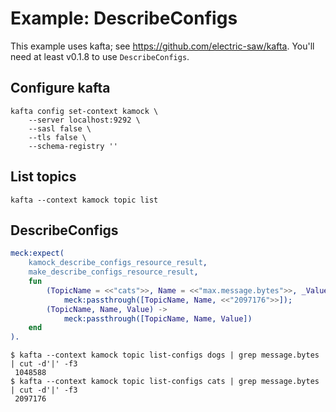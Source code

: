 # Example: DescribeConfigs

This example uses kafta; see https://github.com/electric-saw/kafta. You'll need at least v0.1.8 to use
`DescribeConfigs`.

## Configure kafta

```
kafta config set-context kamock \
    --server localhost:9292 \
    --sasl false \
    --tls false \
    --schema-registry ''
```

## List topics

```
kafta --context kamock topic list
```

## DescribeConfigs

```erlang
meck:expect(
    kamock_describe_configs_resource_result,
    make_describe_configs_resource_result,
    fun
        (TopicName = <<"cats">>, Name = <<"max.message.bytes">>, _Value) ->
            meck:passthrough([TopicName, Name, <<"2097176">>]);
        (TopicName, Name, Value) ->
            meck:passthrough([TopicName, Name, Value])
    end
).
```

```
$ kafta --context kamock topic list-configs dogs | grep message.bytes | cut -d'|' -f3
 1048588
$ kafta --context kamock topic list-configs cats | grep message.bytes | cut -d'|' -f3
 2097176
```
